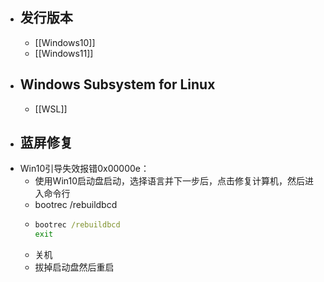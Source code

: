 - ## 发行版本
	- [[Windows10]]
	- [[Windows11]]
- ## Windows Subsystem for Linux
	- [[WSL]]
- ## 蓝屏修复
- Win10引导失效报错0x00000e：
	- 使用Win10启动盘启动，选择语言并下一步后，点击修复计算机，然后进入命令行
	- bootrec /rebuildbcd
	- ```cmd
	  bootrec /rebuildbcd
	  exit
	  ```
	- 关机
	- 拔掉启动盘然后重启